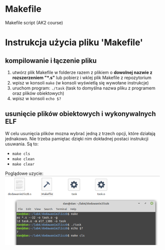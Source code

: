 # Makefile
 Makefile script (AK2 course)

# Instrukcja użycia pliku 'Makefile'

## kompilowanie i łączenie pliku
1. utwórz plik Makefile w folderze razem z plikiem o **dowolnej nazwie z rozszerzeniem "*.s"** 
   lub pobierz i wklej plik Makefile z repozytorium
2. wpisz w konsoli `make` (w konsoli wyświetlą się wywołane instrukcje)
3. uruchom program: `./task` (task to domyślna nazwa pliku z programem oraz plików obiektowych)
4. wpisz w konsoli `echo $?`

## usunięcie plików obiektowych i wykonywalnych ELF
W celu usunięcia plików mozna wybrać jedną z trzech opcji, które działają jednakowo.
Nie trzeba pamiętac dzięki nim dokładnej postaci instrukcji usuwania.
Są to:
* `make cls`
* `make clean`
* `make clear`

Poglądowe uzycie:
![Użycie Makefile](/images/makefile.PNG)
